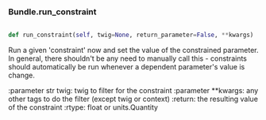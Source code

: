 ### Bundle.run_constraint

```py

def run_constraint(self, twig=None, return_parameter=False, **kwargs)

```



Run a given 'constraint' now and set the value of the constrained
parameter.  In general, there shouldn't be any need to manually
call this - constraints should automatically be run whenever a
dependent parameter's value is change.

:parameter str twig: twig to filter for the constraint
:parameter **kwargs: any other tags to do the filter
    (except twig or context)
:return: the resulting value of the constraint
:rtype: float or units.Quantity

